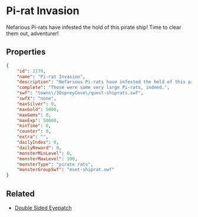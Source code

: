 # Pi-rat Invasion

Nefarious Pi-rats have infested the hold of this pirate ship! Time to clear them out, adventurer!

## Properties

```json
{
    "id": 2179,
    "name": "Pi-rat Invasion",
    "description": "Nefarious Pi-rats have infested the hold of this pirate ship! Time to clear them out, adventurer!",
    "complete": "Those were some very large Pi-rats, indeed.",
    "swf": "towns\/3OspreyCove\/quest-shiprats.swf",
    "swfX": "none",
    "maxSilver": 0,
    "maxGold": 5000,
    "maxGems": 0,
    "maxExp": 50000,
    "minTime": 0,
    "counter": 0,
    "extra": "",
    "dailyIndex": 0,
    "dailyReward": 0,
    "monsterMinLevel": 0,
    "monsterMaxLevel": 100,
    "monsterType": "pirate rats",
    "monsterGroupSwf": "mset-shiprat.swf"
}
```

## Related

- [Double Sided Eyepatch](../items/22116-double-sided-eyepatch.md)


